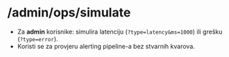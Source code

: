 # /admin/ops/simulate
- Za **admin** korisnike: simulira latenciju (`?type=latency&ms=1000`) ili grešku (`?type=error`).
- Koristi se za provjeru alerting pipeline-a bez stvarnih kvarova.
